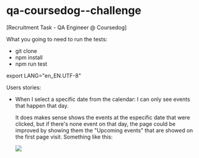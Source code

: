 # qa-coursedog--challenge
[Recruitment Task - QA Engineer @ Coursedog]

What you going to need to run the tests:

- git clone
- npm install
- npm run test

export LANG="en_EN.UTF-8"

Users stories:

- When I select a specific date from the calendar: I can only see events that happen that day.

    It does makes sense shows the events at the especific date that were clicked, but if there's none event on that day, the page could be improved by showing them the "Upcoming events" that are showed on the first page visit. Something like this:

    <img src="https://user-images.githubusercontent.com/38333519/142481635-6cfb6aaf-58a3-473a-8dd5-4a41b1848b33.png">
    

